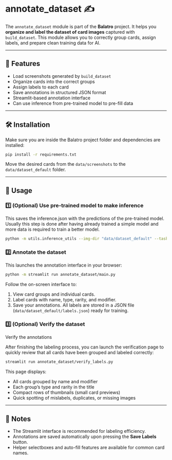 # annotate_dataset ✍️

The `annotate_dataset` module is part of the **Balatro** project.
It helps you **organize and label the dataset of card images** captured with `build_dataset`.
This module allows you to correctly group cards, assign labels, and prepare clean training data for AI.

---

## 🚀 Features

* Load screenshots generated by `build_dataset`
* Organize cards into the correct groups
* Assign labels to each card
* Save annotations in structured JSON format
* Streamlit-based annotation interface
* Can use inference from pre-trained model to pre-fill data

---

## 🛠 Installation

Make sure you are inside the Balatro project folder and dependencies are installed:

```bash
pip install -r requirements.txt
```

Move the desired cards from the `data/screenshots` to the `data/dataset_default` folder.

---

## 🎯 Usage

### 1️⃣ (Optional) Use pre-trained model to make inference
This saves the inference.json with the predictions of the pre-trained model. Usually this step is done after having already trained a simple model and more data is required to train a better model.
```bash
python -m utils.inference_utils --img-dir "data/dataset_default" --task-name identification --topk 2 --out-json "data/dataset_default/inference.json" --checkpoint "data/models/best_model.pth"
```

### 2️⃣ Annotate the dataset
This launches the annotation interface in your browser:

```bash
python -m streamlit run annotate_dataset/main.py
```

Follow the on-screen interface to:

1. View card groups and individual cards.
2. Label cards with name, type, rarity, and modifier.
3. Save your annotations. All labels are stored in a JSON file (`data/dataset_default/labels.json`) ready for training.

### 3️⃣ (Optional) Verify the dataset

Verify the annotations

After finishing the labeling process, you can launch the verification page to quickly review that all cards have been grouped and labeled correctly:

```bash
streamlit run annotate_dataset/verify_labels.py
```

This page displays:
* All cards grouped by name and modifier
* Each group’s type and rarity in the title
* Compact rows of thumbnails (small card previews)
* Quick spotting of mislabels, duplicates, or missing images
---

## 📌 Notes

* The Streamlit interface is recommended for labeling efficiency.
* Annotations are saved automatically upon pressing the **Save Labels** button.
* Helper selectboxes and auto-fill features are available for common card names.